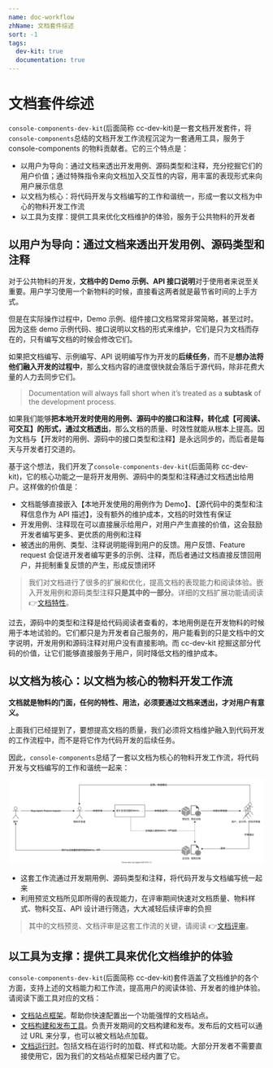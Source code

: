 ```yaml
---
name: doc-workflow
zhName: 文档套件综述
sort: -1
tags:
  dev-kit: true
  documentation: true
---
```


# 文档套件综述

`console-components-dev-kit`(后面简称 cc-dev-kit)是一套文档开发套件，将`console-components`总结的文档开发工作流程沉淀为一套通用工具，服务于 console-components 的物料贡献者。它的三个特点是：

- 以用户为导向：通过文档来透出开发用例、源码类型和注释，充分挖掘它们的用户价值；通过特殊指令来向文档加入交互性的内容，用丰富的表现形式来向用户展示信息
- 以文档为核心：将代码开发与文档编写的工作和谐统一，形成一套以文档为中心的物料开发工作流
- 以工具为支撑：提供工具来优化文档维护的体验，服务于公共物料的开发者

## 以用户为导向：通过文档来透出开发用例、源码类型和注释

对于公共物料的开发，**文档中的 Demo 示例、API 接口说明**对于使用者来说至关重要。用户学习使用一个新物料的时候，直接看这两者就是最节省时间的上手方式。

但是在实际操作过程中，Demo 示例、组件接口文档常常非常简略，甚至过时。因为这些 demo 示例代码、接口说明以文档的形式来维护，它们是只为文档而存在的，只有编写文档的时候会修改它们。

如果把文档编写、示例编写、API 说明编写作为开发的**后续任务**，而不是**想办法将他们融入开发的过程中**，那么文档内容的进度很快就会落后于源代码，除非花费大量的人力去同步它们。

> Documentation will always fall short when it’s treated as a **subtask** of the development process.

如果我们能够**把本地开发时使用的用例、源码中的接口和注释，转化成【可阅读、可交互】的形式，通过文档透出**，那么文档的质量、时效性就能从根本上提高。因为文档与【开发时的用例、源码中的接口类型和注释】是永远同步的，而后者是每天与开发者打交道的。

基于这个想法，我们开发了`console-components-dev-kit`(后面简称 cc-dev-kit)，它的核心功能之一是将开发用例、源码中的类型和注释通过文档透出给用户。这样做的价值是：

- 文档能够直接嵌入【本地开发使用的用例作为 Demo】、【源代码中的类型和注释信息作为 API 描述】，没有额外的维护成本，文档的时效性有保证
- 开发用例、注释现在可以直接展示给用户，对用户产生直接的价值，这会鼓励开发者编写更多、更优质的用例和注释
- 被透出的用例、类型、注释说明能得到用户的反馈。用户反馈、Feature request 会促进开发者编写更多的示例、注释，而后者通过文档直接反馈回用户，并扼制重复反馈的产生，形成反馈闭环

> 我们对文档进行了很多的扩展和优化，提高文档的表现能力和阅读体验。嵌入开发用例和源码类型注释**只是其中的一部分**。详细的文档扩展功能请阅读 👉[文档特性](./doc-features)。

过去，源码中的类型和注释是给代码阅读者查看的，本地用例是在开发物料的时候用于本地试验的。它们都只是为开发者自己服务的，用户能看到的只是文档中的文字说明，开发用例和源码注释对用户没有直接影响。而 cc-dev-kit 挖掘这部分代码的价值，让它们能够直接服务于用户，同时降低文档的维护成本。

## 以文档为核心：以文档为核心的物料开发工作流

**文档就是物料的门面，任何的特性、用法，必须要通过文档来透出，才对用户有意义。**

上面我们已经提到了，要想提高文档的质量，我们必须将文档维护融入到代码开发的工作流程中，而不是将它作为代码开发的后续任务。

因此，`console-components`总结了一套以文档为核心的物料开发工作流，将代码开发与文档编写的工作和谐统一起来：

![以文档为核心的物料开发工作流](./assets/feedback.svg '以文档为核心的物料开发工作流')

- 这套工作流通过开发期用例、源码类型和注释，将代码开发与文档编写统一起来
- 利用预览文档所见即所得的表现能力，在评审期间快速对文档质量、物料样式、物料交互、API 设计进行筛选，大大减轻后续评审的负担

> 其中的文档预览、文档评审是这套工作流的关键，请阅读 👉[文档评审](./doc-review)。

## 以工具为支撑：提供工具来优化文档维护的体验

`console-components-dev-kit`(后面简称 cc-dev-kit)套件涵盖了文档维护的各个方面，支持上述的文档能力和工作流，提高用户的阅读体验、开发者的维护体验。请阅读下面工具对应的文档：

- [文档站点框架](./doc-theme)。帮助你快速配置出一个功能强悍的文档站点。
- [文档构建和发布工具](./lib-publisher)。负责开发期间的文档构建和发布。发布后的文档可以通过 URL 来分享，也可以被文档站点加载。
- [文档运行时](./lib-documenter)。包括文档在运行时的加载、样式和功能。大部分开发者不需要直接使用它，因为我们的文档站点框架已经内置了它。
